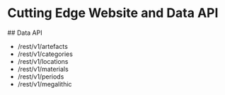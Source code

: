 # Cutting Edge Website and Data API

## Data API
* /rest/v1/artefacts
* /rest/v1/categories
* /rest/v1/locations
* /rest/v1/materials
* /rest/v1/periods
* /rest/v1/megalithic